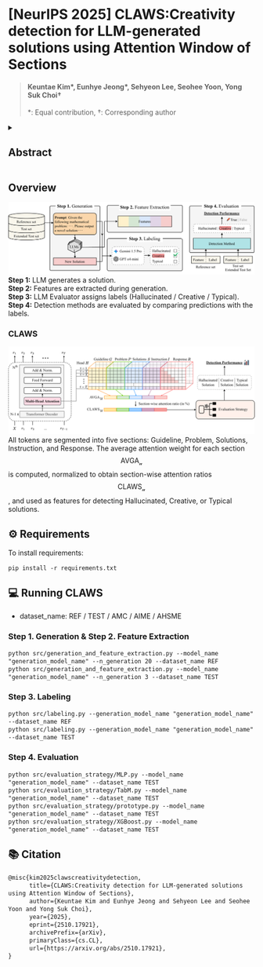 # [NeurIPS 2025] CLAWS:Creativity detection for LLM-generated solutions using Attention Window of Sections
> #### Keuntae Kim*, Eunhye Jeong*, Sehyeon Lee, Seohee Yoon, Yong Suk Choi†
> \*: Equal contribution, †: Corresponding author

<details>
  <summary><h2>Abstract</h2></summary>
  <div markdown="1">
    Recent advances in enhancing the reasoning ability of Large Language Models (LLMs) have been remarkably successful. LLMs trained with Reinforcement Learning (RL) for reasoning demonstrate strong performance in challenging tasks such as mathematics and coding, even with relatively small model sizes. However, despite these impressive improvements in task accuracy, the assessment of creativity in LLM generations has been largely overlooked in reasoning tasks, in contrast to writing tasks. The lack of research on creativity assessment in reasoning primarily stems from two challenges: (1) the difficulty of defining the range of creativity, and (2) the necessity of human evaluation in the assessment process. To address these challenges, we propose CLAWS, a novel method that defines and classifies mathematical solutions into Typical, Creative, and Hallucinated categories without human evaluation, by leveraging attention weights across prompt sections and output. CLAWS outperforms five existing white-box detection methods—Perplexity, Logit Entropy, Window Entropy, Hidden Score, and Attention Score—on five 7–8B math RL models (DeepSeek, Qwen, Mathstral, OpenMath2, and Oreal). We validate CLAWS on 4,545 math problems collected from 181 math contests (A(J)HSME, AMC, AIME).
  </div>
</details>



## Overview
![image](./images/overview.png)
**Step 1:** LLM generates a solution. \
**Step 2:** Features are extracted during generation. \
**Step 3:** LLM Evaluator assigns labels (Hallucinated / Creative / Typical). \
**Step 4:** Detection methods are evaluated by comparing predictions with the labels.
### CLAWS
![image](./images/CLAWS.png)
All tokens are segmented into five sections: Guideline, Problem, Solutions, Instruction, and Response. 
The average attention weight for each section $${\mathrm{AVGA_{\mathcal{u}}}}$$ is computed, normalized to obtain section-wise attention ratios $$\mathrm{CLAWS_\mathcal{u}}$$, and used as features for detecting Hallucinated, Creative, or Typical solutions.

## ⚙️ Requirements
To install requirements:
```
pip install -r requirements.txt
```

## 💻 Running CLAWS
- dataset_name: REF / TEST / AMC / AIME / AHSME
### Step 1. Generation & Step 2. Feature Extraction
```
python src/generation_and_feature_extraction.py --model_name "generation_model_name" --n_generation 20 --dataset_name REF
python src/generation_and_feature_extraction.py --model_name "generation_model_name" --n_generation 3 --dataset_name TEST
```
### Step 3. Labeling
```
python src/labeling.py --generation_model_name "generation_model_name" --dataset_name REF
python src/labeling.py --generation_model_name "generation_model_name" --dataset_name TEST
```
### Step 4. Evaluation
```
python src/evaluation_strategy/MLP.py --model_name "generation_model_name" --dataset_name TEST
python src/evaluation_strategy/TabM.py --model_name "generation_model_name" --dataset_name TEST
python src/evaluation_strategy/prototype.py --model_name "generation_model_name" --dataset_name TEST
python src/evaluation_strategy/XGBoost.py --model_name "generation_model_name" --dataset_name TEST
```

## 📚 Citation
```
@misc{kim2025clawscreativitydetection,
      title={CLAWS:Creativity detection for LLM-generated solutions using Attention Window of Sections}, 
      author={Keuntae Kim and Eunhye Jeong and Sehyeon Lee and Seohee Yoon and Yong Suk Choi},
      year={2025},
      eprint={2510.17921},
      archivePrefix={arXiv},
      primaryClass={cs.CL},
      url={https://arxiv.org/abs/2510.17921}, 
}
```
